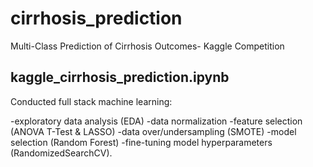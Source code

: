 # cirrhosis_prediction
Multi-Class Prediction of Cirrhosis Outcomes- Kaggle Competition

## kaggle_cirrhosis_prediction.ipynb
Conducted full stack machine learning:  

  -exploratory data analysis (EDA)
  -data normalization
  -feature selection (ANOVA T-Test & LASSO)
  -data over/undersampling (SMOTE)
  -model selection (Random Forest)
  -fine-tuning model hyperparameters (RandomizedSearchCV).
